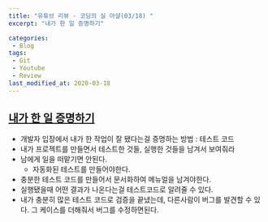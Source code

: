 ```yaml
---
title: "유튜브 리뷰 - 코딩의 실 아샬(03/18) "
excerpt: "내가 한 일 증명하기"

categories:
 - Blog
tags:
 - Git
 - Youtube
 - Review
last_modified_at: 2020-03-18
---
```




## [내가 한 일 증명하기](https://youtu.be/wd8OmjB_eUI)

* 개발자 입장에서 내가 한 작업이 잘 됐다는걸 증명하는 방법 : 테스트 코드
* 내가 프로젝트를 만들면서 테스트한 것들, 실행한 것들을 남겨서 보여줘라
* 남에게 일을 떠맡기면 안된다. 
  * 자동화된 테스트를 만들어야한다.
* 충분한 테스트 코드를 만들어서 문서화하여 메뉴얼을 남겨야한다. 
* 실행됐을때 어떤 결과가 나온다는걸 테스트코드로 알려줄 수 있다.
* 내가 충분히 많은 테스트 코드로 검증을 끝냈는데, 다른사람이 버그를 발견할 수 있다. 그 케이스를 더해줘서 버그를 수정하면된다. 

